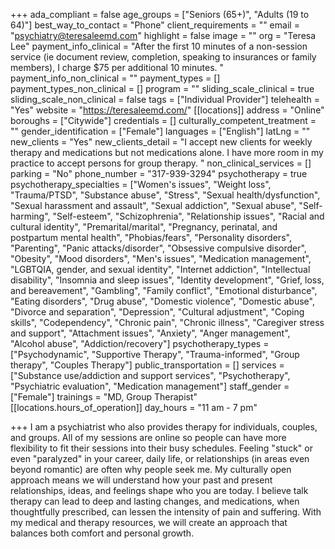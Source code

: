 +++
ada_compliant = false
age_groups = ["Seniors (65+)", "Adults (19 to 64)"]
best_way_to_contact = "Phone"
client_requirements = ""
email = "psychiatry@teresaleemd.com"
highlight = false
image = ""
org = "Teresa Lee"
payment_info_clinical = "After the first 10 minutes of a non-session service (ie document review, completion, speaking to insurances or family members), I charge $75 per additional 10 minutes. "
payment_info_non_clinical = ""
payment_types = []
payment_types_non_clinical = []
program = ""
sliding_scale_clinical = true
sliding_scale_non_clinical = false
tags = ["Individual Provider"]
telehealth = "Yes"
website = "https://teresaleemd.com/"
[[locations]]
address = "Online"
boroughs = ["Citywide"]
credentials = []
culturally_competent_treatment = ""
gender_identification = ["Female"]
languages = ["English"]
latLng = ""
new_clients = "Yes"
new_clients_detail = "I accept new clients for weekly therapy and medications but not medications alone. I have more room in my practice to accept persons for group therapy. "
non_clinical_services = []
parking = "No"
phone_number = "317-939-3294"
psychotherapy = true
psychotherapy_specialties = ["Women's issues", "Weight loss", "Trauma/PTSD", "Substance abuse", "Stress", "Sexual health/dysfunction", "Sexual harassment and assault", "Sexual addiction", "Sexual abuse", "Self-harming", "Self-esteem", "Schizophrenia", "Relationship issues", "Racial and cultural identity", "Premarital/marital", "Pregnancy, perinatal, and postpartum mental health", "Phobias/fears", "Personality disorders", "Parenting", "Panic attacks/disorder", "Obsessive compulsive disorder", "Obesity", "Mood disorders", "Men's issues", "Medication management", "LGBTQIA, gender, and sexual identity", "Internet addiction", "Intellectual disability", "Insomnia and sleep issues", "Identity development", "Grief, loss, and bereavement", "Gambling", "Family conflict", "Emotional disturbance", "Eating disorders", "Drug abuse", "Domestic violence", "Domestic abuse", "Divorce and separation", "Depression", "Cultural adjustment", "Coping skills", "Codependency", "Chronic pain", "Chronic illness", "Caregiver stress and support", "Attachment issues", "Anxiety", "Anger management", "Alcohol abuse", "Addiction/recovery"]
psychotherapy_types = ["Psychodynamic", "Supportive Therapy", "Trauma-informed", "Group therapy", "Couples Therapy"]
public_transportation = []
services = ["Substance use/addiction and support services", "Psychotherapy", "Psychiatric evaluation", "Medication management"]
staff_gender = ["Female"]
trainings = "MD, Group Therapist"
[[locations.hours_of_operation]]
day_hours = "11 am - 7 pm"

+++
I am a psychiatrist who also provides therapy for individuals, couples, and groups. All of my sessions are online so people can have more flexibility to fit their sessions into their busy schedules. Feeling "stuck" or even "paralyzed" in your career, daily life, or relationships (in areas even beyond romantic) are often why people seek me. My culturally open approach means we will understand how your past and present relationships, ideas, and feelings shape who you are today. I believe talk therapy can lead to deep and lasting changes, and medications, when thoughtfully prescribed, can lessen the intensity of pain and suffering. With my medical and therapy resources, we will create an approach that balances both comfort and personal growth.